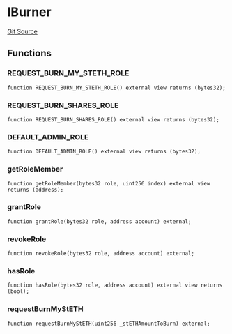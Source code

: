 # IBurner
[Git Source](https://github.com/lidofinance/community-staking-module/blob/d9f9dfd1023f7776110e7eb983ac3b5174e93893/src/interfaces/IBurner.sol)


## Functions
### REQUEST_BURN_MY_STETH_ROLE


```solidity
function REQUEST_BURN_MY_STETH_ROLE() external view returns (bytes32);
```

### REQUEST_BURN_SHARES_ROLE


```solidity
function REQUEST_BURN_SHARES_ROLE() external view returns (bytes32);
```

### DEFAULT_ADMIN_ROLE


```solidity
function DEFAULT_ADMIN_ROLE() external view returns (bytes32);
```

### getRoleMember


```solidity
function getRoleMember(bytes32 role, uint256 index) external view returns (address);
```

### grantRole


```solidity
function grantRole(bytes32 role, address account) external;
```

### revokeRole


```solidity
function revokeRole(bytes32 role, address account) external;
```

### hasRole


```solidity
function hasRole(bytes32 role, address account) external view returns (bool);
```

### requestBurnMyStETH


```solidity
function requestBurnMyStETH(uint256 _stETHAmountToBurn) external;
```

